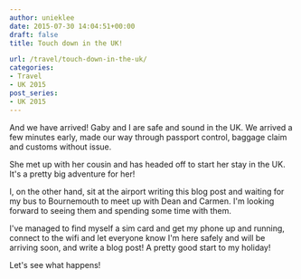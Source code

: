 ```yaml
---
author: unieklee
date: 2015-07-30 14:04:51+00:00
draft: false
title: Touch down in the UK!

url: /travel/touch-down-in-the-uk/
categories:
- Travel
- UK 2015
post_series:
- UK 2015
---
```


And we have arrived! Gaby and I are safe and sound in the UK. We arrived a few minutes early, made our way through passport control, baggage claim and customs without issue.

She met up with her cousin and has headed off to start her stay in the UK. It's a pretty big adventure for her!

I, on the other hand, sit at the airport writing this blog post and waiting for my bus to Bournemouth to meet up with Dean and Carmen. I'm looking forward to seeing them and spending some time with them.

I've managed to find myself a sim card and get my phone up and running, connect to the wifi and let everyone know I'm here safely and will be arriving soon, and write a blog post! A pretty good start to my holiday!

Let's see what happens!
